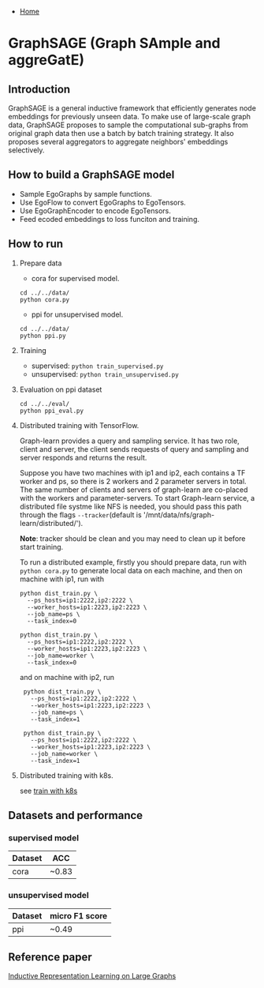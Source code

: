 * [Home](README.md)

# GraphSAGE (Graph SAmple and aggreGatE)
## Introduction
GraphSAGE is a general inductive framework that efficiently generates node embeddings for previously unseen data. To make use of large-scale graph data, GraphSAGE proposes to sample the computational sub-graphs from original graph data then use a batch by batch training strategy. It also proposes several aggregators to aggregate neighbors' embeddings selectively.

## How to build a GraphSAGE model
- Sample EgoGraphs by sample functions.
- Use EgoFlow to convert EgoGraphs to EgoTensors.
- Use EgoGraphEncoder to encode EgoTensors.
- Feed ecoded embeddings to loss funciton and training.

## How to run
1. Prepare data
    - cora for supervised model.
    ```shell script
    cd ../../data/
    python cora.py
    ```
   - ppi for unsupervised model.
    ```shell script
    cd ../../data/
    python ppi.py
    ```
2. Training

    - supervised: `python train_supervised.py`
    - unsupervised: `python train_unsupervised.py`

3. Evaluation on ppi dataset
    ```shell script
    cd ../../eval/
    python ppi_eval.py
    ```

4. Distributed training with TensorFlow.

    Graph-learn provides a query and sampling service. It has two role,
    client and server, the client sends requests of query and sampling
    and server responds and returns the result.

    Suppose you have two machines with ip1 and ip2, each contains
    a TF worker and ps, so there is 2 workers and 2 parameter servers in total.
    The same number of clients and servers of graph-learn
    are co-placed with the workers and parameter-servers. To start
    Graph-learn service, a distributed file systme like NFS is needed, you
    should pass this path through the flags `--tracker`(default is
    '/mnt/data/nfs/graph-learn/distributed/'). 
    
    **Note**: tracker should be clean and you may need to clean up it before start training.

    To run a distributed example, firstly you should prepare data,
    run with `python cora.py` to generate local data on each machine,
    and then on machine with ip1, run with
    ```shell script
    python dist_train.py \
      --ps_hosts=ip1:2222,ip2:2222 \
      --worker_hosts=ip1:2223,ip2:2223 \
      --job_name=ps \
      --task_index=0

    python dist_train.py \
      --ps_hosts=ip1:2222,ip2:2222 \
      --worker_hosts=ip1:2223,ip2:2223 \
      --job_name=worker \
      --task_index=0
    ````

    and on machine with ip2, run

   ```shell script
    python dist_train.py \
      --ps_hosts=ip1:2222,ip2:2222 \
      --worker_hosts=ip1:2223,ip2:2223 \
      --job_name=ps \
      --task_index=1

    python dist_train.py \
      --ps_hosts=ip1:2222,ip2:2222 \
      --worker_hosts=ip1:2223,ip2:2223 \
      --job_name=worker \
      --task_index=1

    ```

5. Distributed training with k8s.

    see [train with k8s](../../../docs/k8s.md)

## Datasets and performance
### supervised model
| Dataset | ACC   |
| ------- | ----- |
| cora    | ~0.83 |
### unsupervised model
| Dataset | micro F1 score |
| ------- | -------------- |
| ppi     | ~0.49          |

## Reference paper
[Inductive Representation Learning on Large Graphs](https://cs.stanford.edu/people/jure/pubs/graphsage-nips17.pdf)
